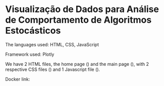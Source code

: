 # Visualização de Dados para Análise de Comportamento de Algoritmos Estocásticos

The languages used: HTML, CSS, JavaScript

Framework used: Plotly

We have 2 HTML files, the home page () and the main page (), with 2 respective CSS files () and 1 Javascript file ().

Docker link: 

